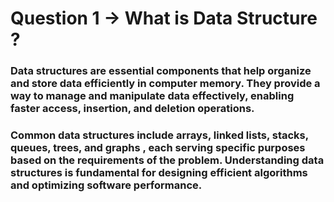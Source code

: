 # Question 1 -> What is Data Structure ?

### Data structures are essential components that help organize and store data efficiently in computer memory. They provide a way to manage and manipulate data effectively, enabling faster access, insertion, and deletion operations.
### Common data structures include arrays, linked lists, stacks, queues, trees, and graphs , each serving specific purposes based on the requirements of the problem. Understanding data structures is fundamental for designing efficient algorithms and optimizing software performance.
